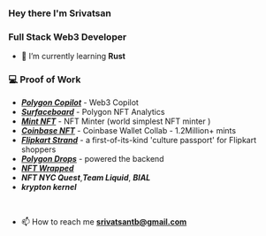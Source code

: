 ### Hey there I'm Srivatsan 

<h3>Full Stack Web3 Developer</h3>

- 🌱 I’m currently learning **Rust**
   
### 💻 Proof of Work
  - [***Polygon Copilot***](https://polygon.technology/blog/introducing-copilot-your-ai-powered-guide-to-polygon-and-web3) - Web3 Copilot
  - [***Surfaceboard***](https://mnfst.tools/) - Polygon NFT Analytics 
  - [***Mint NFT***](https://0xmint.io) - NFT Minter (world simplest NFT minter ) 
  - [***Coinbase NFT***](https://twitter.com/akshaybd/status/1535114368697909249) - Coinbase Wallet Collab - 1.2Million+ mints
  - [***Flipkart Strand***](https://polygonscan.com/address/0xf5b3b9afad445d1ad3c4d45c2be6ac22dd59864e) - a first-of-its-kind 'culture passport' for Flipkart shoppers
  - [***Polygon Drops***](https://drops.polygon.technology) - powered the backend
  - [***NFT Wrapped***](https://www.producthunt.com/products/nft-wrapped)
  - ***NFT NYC Quest***,***Team Liquid***, ***BIAL***
  - ***krypton kernel***
  
<br/>

- 📫 How to reach me **srivatsantb@gmail.com**

